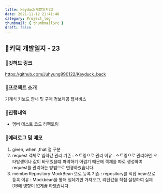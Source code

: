```yaml
---
title: keyduck개발일지23
date: 2021-11-12 21:41:48
category: Project_log
thumbnail: { thumbnailSrc }
draft: false
---
```


## 🌟키덕 개발일지 - 23

### 🎯깃허브 링크 
https://github.com/Juhyung990122/Keyduck_back

### 🎯프로젝트 소개
기계식 키보드 안내 및 구매 정보제공 웹서비스 

### 🎯진행내역
- 멤버 테스트 코드 리팩토링

### 🎯에러로그 및 메모
1. given, when ,that 절 구분
2. request 객체로 입력값 관리
    기존 : 스트링으로 관리
    이유 : 스트링으로 관리하면 오타발생이나 값이 바뀌었을떄 파악하기 어렵기 때문에
    객체를 따로 생성하여 request를 관리하는 방법으로 변경하였습니다.
3. memberRepository MockBean 으로 등록
    기존 : repository를 직접 bean으로 등록
    이유 : Mockbean을 통해 껍데기만 가져오고, 리턴값을 직접 설정하여 실제 DB에 영향이 없게끔 하였습니다.
    
